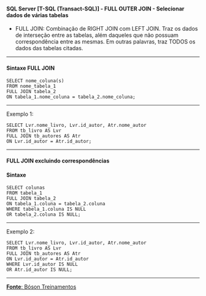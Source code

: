 #### SQL Server [T-SQL (Transact-SQL)] - FULL OUTER JOIN - Selecionar dados de várias tabelas

* FULL JOIN: Combinação de RIGHT JOIN com LEFT JOIN. Traz os dados de interseção entre as tabelas, além daqueles que não possuam correspondência entre as mesmas. Em outras palavras, traz TODOS os dados das tabelas citadas.

--- 
#### Sintaxe FULL JOIN

	SELECT nome_coluna(s)
	FROM nome_tabela_1
	FULL JOIN tabela_2
	ON tabela_1.nome_coluna = tabela_2.nome_coluna;	
			
---
Exemplo 1:

	SELECT Lvr.nome_livro, Lvr.id_autor, Atr.nome_autor
	FROM tb_livro AS Lvr
	FULL JOIN tb_autores AS Atr
	ON Lvr.id_autor = Atr.id_autor;
		
---
#### FULL JOIN excluindo correspondências

#### Sintaxe

	SELECT colunas
	FROM tabela_1
	FULL JOIN tabela_2
	ON tabela_1.coluna = tabela_2.coluna
	WHERE tabela_1.coluna IS NULL
	OR tabela_2.coluna IS NULL;
		
---
Exemplo 2:

	SELECT Lvr.nome_livro, Lvr.id_autor, Atr.nome_autor
	FROM tb_livro AS Lvr
	FULL JOIN tb_autores AS Atr
	ON Lvr.id_autor = Atr.id_autor
	WHERE Lvr.id_autor IS NULL
	OR Atr.id_autor IS NULL;
	
---

[**Fonte**: Bóson Treinamentos](https://youtube.com/playlist?list=PLucm8g_ezqNqI5cW3alteV5olcMCcHYRK&si=iTJ-F9uZb8Eff3QA)